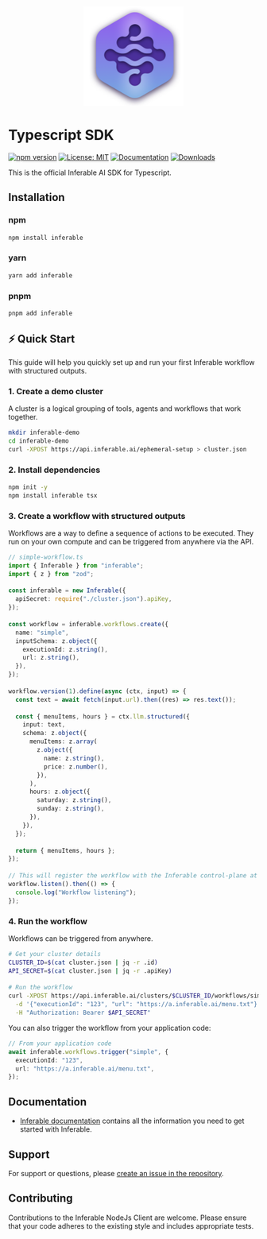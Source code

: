 <p align="center">
  <img src="../assets/logo.png" alt="Inferable Logo" width="200" />
</p>

# Typescript SDK

[![npm version](https://badge.fury.io/js/inferable.svg)](https://badge.fury.io/js/inferable)
[![License: MIT](https://img.shields.io/badge/License-MIT-yellow.svg)](https://opensource.org/licenses/MIT)
[![Documentation](https://img.shields.io/badge/docs-inferable.ai-brightgreen)](https://docs.inferable.ai/)
[![Downloads](https://img.shields.io/npm/dm/inferable)](https://www.npmjs.com/package/inferable)

This is the official Inferable AI SDK for Typescript.

## Installation

### npm

```bash
npm install inferable
```

### yarn

```bash
yarn add inferable
```

### pnpm

```bash
pnpm add inferable
```

## ⚡️ Quick Start

This guide will help you quickly set up and run your first Inferable workflow with structured outputs.

### 1. Create a demo cluster

A cluster is a logical grouping of tools, agents and workflows that work together.

```bash
mkdir inferable-demo
cd inferable-demo
curl -XPOST https://api.inferable.ai/ephemeral-setup > cluster.json
```

### 2. Install dependencies

```bash
npm init -y
npm install inferable tsx
```

### 3. Create a workflow with structured outputs

Workflows are a way to define a sequence of actions to be executed. They run on your own compute and can be triggered from anywhere via the API.

```typescript
// simple-workflow.ts
import { Inferable } from "inferable";
import { z } from "zod";

const inferable = new Inferable({
  apiSecret: require("./cluster.json").apiKey,
});

const workflow = inferable.workflows.create({
  name: "simple",
  inputSchema: z.object({
    executionId: z.string(),
    url: z.string(),
  }),
});

workflow.version(1).define(async (ctx, input) => {
  const text = await fetch(input.url).then((res) => res.text());

  const { menuItems, hours } = ctx.llm.structured({
    input: text,
    schema: z.object({
      menuItems: z.array(
        z.object({
          name: z.string(),
          price: z.number(),
        }),
      ),
      hours: z.object({
        saturday: z.string(),
        sunday: z.string(),
      }),
    }),
  });

  return { menuItems, hours };
});

// This will register the workflow with the Inferable control-plane at api.inferable.ai
workflow.listen().then(() => {
  console.log("Workflow listening");
});
```

### 4. Run the workflow

Workflows can be triggered from anywhere.

```bash
# Get your cluster details
CLUSTER_ID=$(cat cluster.json | jq -r .id)
API_SECRET=$(cat cluster.json | jq -r .apiKey)

# Run the workflow
curl -XPOST https://api.inferable.ai/clusters/$CLUSTER_ID/workflows/simple/executions \
  -d '{"executionId": "123", "url": "https://a.inferable.ai/menu.txt"}' \
  -H "Authorization: Bearer $API_SECRET"
```

You can also trigger the workflow from your application code:

```typescript
// From your application code
await inferable.workflows.trigger("simple", {
  executionId: "123",
  url: "https://a.inferable.ai/menu.txt",
});
```

## Documentation

- [Inferable documentation](https://docs.inferable.ai/) contains all the information you need to get started with Inferable.

## Support

For support or questions, please [create an issue in the repository](https://github.com/inferablehq/inferable/issues).

## Contributing

Contributions to the Inferable NodeJs Client are welcome. Please ensure that your code adheres to the existing style and includes appropriate tests.
